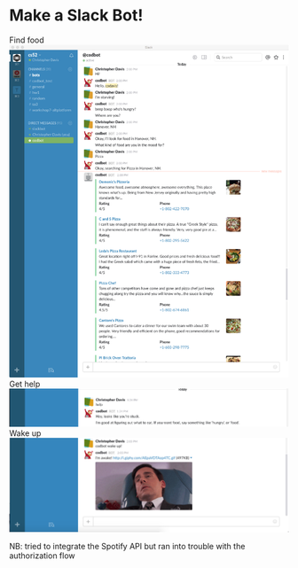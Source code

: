 # Make a Slack Bot!

Find food
![](imgs/screen1.png)
Get help
![](imgs/screen2.png)
Wake up
![](imgs/screen3.png)

NB: tried to integrate the Spotify API but ran into trouble with the authorization flow
